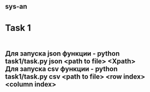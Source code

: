 ## sys-an
# Task 1
<br>Для запуска json функции - python task1/task.py json &lt;path to file&gt; &lt;Xpath&gt;
<br>Для запуска csv функции - python task1/task.py csv &lt;path to file&gt; &lt;row index&gt; &lt;column index&gt;
---

